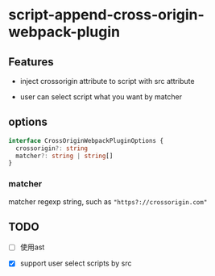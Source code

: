 # script-append-cross-origin-webpack-plugin

## Features

- inject crossorigin attribute to script with src attribute

- user can select script what you want by matcher


## options

```ts
interface CrossOriginWebpackPluginOptions {
  crossorigin?: string
  matcher?: string | string[]
}
```

### matcher

matcher regexp string, such as `"https?://crossorigin.com"`

## TODO

- [ ] 使用ast

- [x] support user select scripts by src